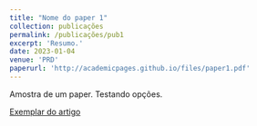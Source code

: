 ```yaml
---
title: "Nome do paper 1"
collection: publicações
permalink: /publicações/pub1
excerpt: 'Resumo.'
date: 2023-01-04
venue: 'PRD'
paperurl: 'http://academicpages.github.io/files/paper1.pdf'
---
```

Amostra de um paper. Testando opções.

[Exemplar do artigo](http://academicpages.github.io/files/paper1.pdf)

